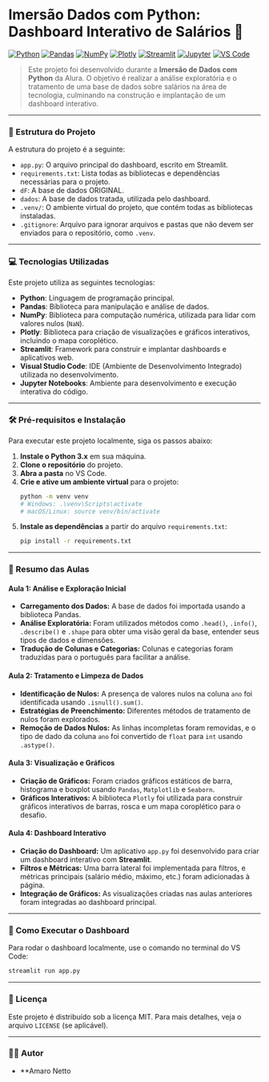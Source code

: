 # Imersão Dados com Python: Dashboard Interativo de Salários 🚀

[![Python](https://img.shields.io/badge/Python-3776AB?style=for-the-badge&logo=python&logoColor=white)](https://www.python.org/)
[![Pandas](https://img.shields.io/badge/Pandas-150458?style=for-the-badge&logo=pandas&logoColor=white)](https://pandas.pydata.org/)
[![NumPy](https://img.shields.io/badge/NumPy-013243?style=for-the-badge&logo=numpy&logoColor=white)](https://numpy.org/)
[![Plotly](https://img.shields.io/badge/Plotly-239120?style=for-the-badge&logo=plotly&logoColor=white)](https://plotly.com/)
[![Streamlit](https://img.shields.io/badge/Streamlit-FF4B4B?style=for-the-badge&logo=streamlit&logoColor=white)](https://streamlit.io/)
[![Jupyter](https://img.shields.io/badge/Jupyter-F37626?style=for-the-badge&logo=jupyter&logoColor=white)](https://jupyter.org/)
[![VS Code](https://img.shields.io/badge/VS%20Code-007ACC?style=for-the-badge&logo=visual-studio-code&logoColor=white)](https://code.visualstudio.com/)

> Este projeto foi desenvolvido durante a **Imersão de Dados com Python** da Alura. O objetivo é realizar a análise exploratória e o tratamento de uma base de dados sobre salários na área de tecnologia, culminando na construção e implantação de um dashboard interativo.

---

### 📁 Estrutura do Projeto

A estrutura do projeto é a seguinte:

-   `app.py`: O arquivo principal do dashboard, escrito em Streamlit.
-   `requirements.txt`: Lista todas as bibliotecas e dependências necessárias para o projeto.
-   `dF`: A base de dados ORIGINAL.
-   `dados`: A base de dados tratada, utilizada pelo dashboard.
-   `.venv/`: O ambiente virtual do projeto, que contém todas as bibliotecas instaladas.
-   `.gitignore`: Arquivo para ignorar arquivos e pastas que não devem ser enviados para o repositório, como `.venv`.

---

### 💻 Tecnologias Utilizadas

Este projeto utiliza as seguintes tecnologias:

-   **Python**: Linguagem de programação principal.
-   **Pandas**: Biblioteca para manipulação e análise de dados.
-   **NumPy**: Biblioteca para computação numérica, utilizada para lidar com valores nulos (`NaN`).
-   **Plotly**: Biblioteca para criação de visualizações e gráficos interativos, incluindo o mapa coroplético.
-   **Streamlit**: Framework para construir e implantar dashboards e aplicativos web.
-   **Visual Studio Code**: IDE (Ambiente de Desenvolvimento Integrado) utilizada no desenvolvimento.
-   **Jupyter Notebooks**: Ambiente para desenvolvimento e execução interativa do código.

---

### 🛠️ Pré-requisitos e Instalação

Para executar este projeto localmente, siga os passos abaixo:

1.  **Instale o Python 3.x** em sua máquina.
2.  **Clone o repositório** do projeto.
3.  **Abra a pasta** no VS Code.
4.  **Crie e ative um ambiente virtual** para o projeto:
    ```bash
    python -m venv venv
    # Windows: .\venv\Scripts\activate
    # macOS/Linux: source venv/bin/activate
    ```
5.  **Instale as dependências** a partir do arquivo `requirements.txt`:
    ```bash
    pip install -r requirements.txt
    ```

---

### 📝 Resumo das Aulas

#### **Aula 1: Análise e Exploração Inicial**

-   **Carregamento dos Dados:** A base de dados foi importada usando a biblioteca Pandas.
-   **Análise Exploratória:** Foram utilizados métodos como `.head()`, `.info()`, `.describe()` e `.shape` para obter uma visão geral da base, entender seus tipos de dados e dimensões.
-   **Tradução de Colunas e Categorias:** Colunas e categorias foram traduzidas para o português para facilitar a análise.

#### **Aula 2: Tratamento e Limpeza de Dados**

-   **Identificação de Nulos:** A presença de valores nulos na coluna `ano` foi identificada usando `.isnull().sum()`.
-   **Estratégias de Preenchimento:** Diferentes métodos de tratamento de nulos foram explorados.
-   **Remoção de Dados Nulos:** As linhas incompletas foram removidas, e o tipo de dado da coluna `ano` foi convertido de `float` para `int` usando `.astype()`.

#### **Aula 3: Visualização e Gráficos**

-   **Criação de Gráficos:** Foram criados gráficos estáticos de barra, histograma e boxplot usando `Pandas`, `Matplotlib` e `Seaborn`.
-   **Gráficos Interativos:** A biblioteca `Plotly` foi utilizada para construir gráficos interativos de barras, rosca e um mapa coroplético para o desafio.

#### **Aula 4: Dashboard Interativo**

-   **Criação do Dashboard:** Um aplicativo `app.py` foi desenvolvido para criar um dashboard interativo com **Streamlit**.
-   **Filtros e Métricas:** Uma barra lateral foi implementada para filtros, e métricas principais (salário médio, máximo, etc.) foram adicionadas à página.
-   **Integração de Gráficos:** As visualizações criadas nas aulas anteriores foram integradas ao dashboard principal.

---

### 🚀 Como Executar o Dashboard

Para rodar o dashboard localmente, use o comando no terminal do VS Code:
```bash
streamlit run app.py
```
---

### 📄 Licença

Este projeto é distribuído sob a licença MIT. Para mais detalhes, veja o arquivo `LICENSE` (se aplicável).

---

### 🧑‍💻 Autor

-   **Amaro Netto
